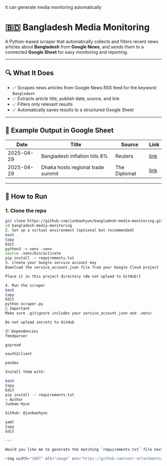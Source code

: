 

it can generate media monitoring automatically 


# 🇧🇩 Bangladesh Media Monitoring

A Python-based scraper that automatically collects and filters recent news articles about **Bangladesh** from **Google News**, and sends them to a connected **Google Sheet** for easy monitoring and reporting.

---

## 🔍 What It Does

- ✅ Scrapes news articles from Google News RSS feed for the keyword: `Bangladesh`
- ✅ Extracts article title, publish date, source, and link
- ✅ Filters only relevant results
- ✅ Automatically saves results to a structured Google Sheet

---

## 📁 Example Output in Google Sheet

| Date       | Title                             | Source     | Link        |
|------------|------------------------------------|------------|-------------|
| 2025-04-29 | Bangladesh inflation hits 8%       | Reuters    | [link](https://...) |
| 2025-04-29 | Dhaka hosts regional trade summit  | The Diplomat | [link](https://...) |

---

## 🚀 How to Run

### 1. Clone the repo

```bash
git clone https://github.com/junbaehyun/bangladesh-media-monitoring.git
cd bangladesh-media-monitoring
2. Set up a virtual environment (optional but recommended)
bash
Copy
Edit
python3 -m venv .venv
source .venv/bin/activate
pip install -r requirements.txt
3. Create your Google service account key
Download the service_account.json file from your Google Cloud project

Place it in this project directory (do not upload to GitHub!)

4. Run the scraper
bash
Copy
Edit
python scraper.py
🔐 Important
Make sure .gitignore includes your service_account.json and .venv/

Do not upload secrets to GitHub

📦 Dependencies
feedparser

gspread

oauth2client

pandas

Install them with:

bash
Copy
Edit
pip install -r requirements.txt
✍️ Author
Junbae Hyun

GitHub: @junbaehyun

yaml
Copy
Edit

---

Would you like me to generate the matching `requirements.txt` file next? (So others can install dependencies in one line.)

<img width="1887" alt="image" src="https://github.com/user-attachments/assets/f7ff301a-3713-4f31-9c7d-4798a6ce17f0" />
